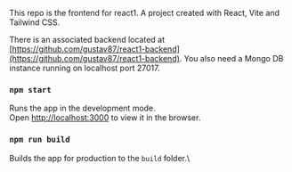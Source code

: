 This repo is the frontend for react1. A project created with React, Vite and Tailwind CSS.

There is an associated backend located at [https://github.com/gustav87/react1-backend](https://github.com/gustav87/react1-backend).
You also need a Mongo DB instance running on localhost port 27017.

### `npm start`

Runs the app in the development mode.\
Open [http://localhost:3000](http://localhost:3000) to view it in the browser.

### `npm run build`

Builds the app for production to the `build` folder.\

